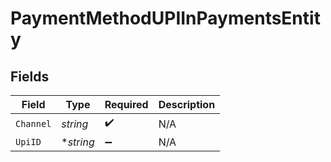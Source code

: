 # PaymentMethodUPIInPaymentsEntity


## Fields

| Field              | Type               | Required           | Description        |
| ------------------ | ------------------ | ------------------ | ------------------ |
| `Channel`          | *string*           | :heavy_check_mark: | N/A                |
| `UpiID`            | **string*          | :heavy_minus_sign: | N/A                |